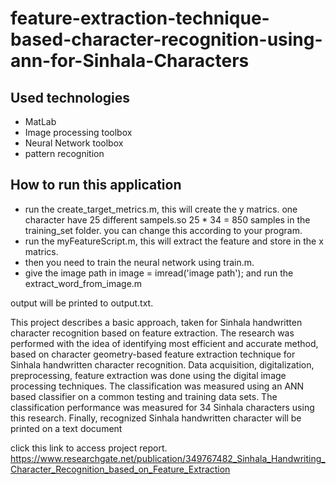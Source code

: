 # feature-extraction-technique-based-character-recognition-using-ann-for-Sinhala-Characters
## Used technologies
- MatLab
- Image processing toolbox
- Neural Network toolbox
- pattern recognition

## How to run this application

- run the create_target_metrics.m, this will create the y matrics. one character have 25 different sampels.so 25 * 34 = 850 samples in the training_set folder.
 you can change this according to your program.
- run the myFeatureScript.m, this will extract the feature and store in the x matrics. 
- then you need to train the neural network using train.m.
- give the image path in image = imread('image path'); and run the extract_word_from_image.m

output will be printed to output.txt.
 
This project describes a basic approach, taken for Sinhala handwritten character recognition based on feature extraction. The research was performed with the idea of identifying most efficient and accurate method, based on character geometry-based feature extraction technique for Sinhala handwritten character recognition. Data acquisition, digitalization, preprocessing, feature extraction was done using the digital image processing techniques. The classification was measured using an ANN based classifier on a common testing and training data sets. The classification performance was measured for 34 Sinhala characters using this research. Finally, recognized Sinhala handwritten character will be printed on a text document

click this link to access project report.
https://www.researchgate.net/publication/349767482_Sinhala_Handwriting_Character_Recognition_based_on_Feature_Extraction

